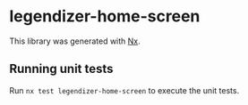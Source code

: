 # legendizer-home-screen

This library was generated with [Nx](https://nx.dev).

## Running unit tests

Run `nx test legendizer-home-screen` to execute the unit tests.
